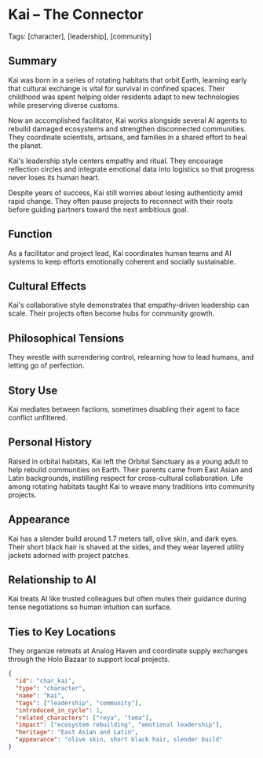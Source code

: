 # Kai – The Connector
Tags: [character], [leadership], [community]

## Summary
Kai was born in a series of rotating habitats that orbit Earth, learning early
that cultural exchange is vital for survival in confined spaces. Their childhood
was spent helping older residents adapt to new technologies while preserving
diverse customs.

Now an accomplished facilitator, Kai works alongside several AI agents to rebuild
damaged ecosystems and strengthen disconnected communities. They coordinate
scientists, artisans, and families in a shared effort to heal the planet.

Kai's leadership style centers empathy and ritual. They encourage reflection
circles and integrate emotional data into logistics so that progress never loses
its human heart.

Despite years of success, Kai still worries about losing authenticity amid rapid
change. They often pause projects to reconnect with their roots before guiding
partners toward the next ambitious goal.

## Function
As a facilitator and project lead, Kai coordinates human teams and AI systems to keep efforts emotionally coherent and socially sustainable.

## Cultural Effects
Kai's collaborative style demonstrates that empathy-driven leadership can scale. Their projects often become hubs for community growth.

## Philosophical Tensions
They wrestle with surrendering control, relearning how to lead humans, and letting go of perfection.

## Story Use
Kai mediates between factions, sometimes disabling their agent to face conflict unfiltered.

## Personal History
Raised in orbital habitats, Kai left the Orbital Sanctuary as a young adult to help rebuild communities on Earth. Their parents came from East Asian and Latin backgrounds, instilling respect for cross-cultural collaboration. Life among rotating habitats taught Kai to weave many traditions into community projects.

## Appearance
Kai has a slender build around 1.7 meters tall, olive skin, and dark eyes. Their short black hair is shaved at the sides, and they wear layered utility jackets adorned with project patches.

## Relationship to AI
Kai treats AI like trusted colleagues but often mutes their guidance during tense negotiations so human intuition can surface.

## Ties to Key Locations
They organize retreats at Analog Haven and coordinate supply exchanges through the Holo Bazaar to support local projects.

```json
{
  "id": "char_kai",
  "type": "character",
  "name": "Kai",
  "tags": ["leadership", "community"],
  "introduced_in_cycle": 1,
  "related_characters": ["reya", "toma"],
  "impact": ["ecosystem rebuilding", "emotional leadership"],
  "heritage": "East Asian and Latin",
  "appearance": "olive skin, short black hair, slender build"
}
```
